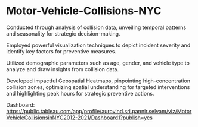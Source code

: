 # Motor-Vehicle-Collisions-NYC
Conducted through analysis of collision data, unveiling temporal patterns and seasonality for strategic decision-making.

Employed powerful visualization techniques to depict incident severity and identify key factors for preventive measures.

Utilized demographic parameters such as age, gender, and vehicle type to analyze and draw insights from collision data.

Developed impactful Geospatial Heatmaps, pinpointing high-concentration collision zones, optimizing spatial understanding for targeted interventions and highlighting peak hours for strategic preventive actions.

Dashboard: https://public.tableau.com/app/profile/aurovind.sri.pannir.selvam/viz/MotorVehicleCollisionsinNYC2012-2021/Dashboard1?publish=yes
